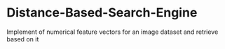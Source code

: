 # Distance-Based-Search-Engine
Implement of numerical feature vectors for an image dataset and retrieve based on it
